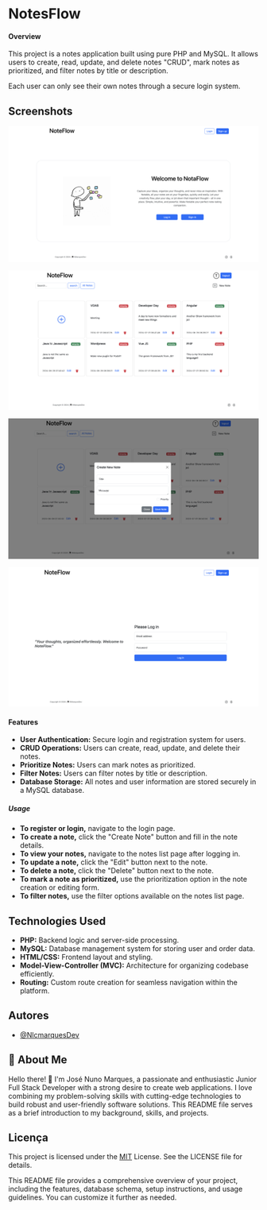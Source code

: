 # NotesFlow

#### **Overview**

This project is a notes application built using pure PHP and MySQL. It allows users to create, read, update, and delete notes "CRUD", mark notes as prioritized, and filter notes by title or description.

Each user can only see their own notes through a secure login system.

## Screenshots

![App Screenshot](/public/images/photo1.png)

![App Screenshot](/public/images/photo2.png)

![App Screenshot](/public/images/photo3.png)

![App Screenshot](/public/images/photo4.png)

#### Features

- **User Authentication:** Secure login and registration system for users.
- **CRUD Operations:** Users can create, read, update, and delete their notes.
- **Prioritize Notes:** Users can mark notes as prioritized.
- **Filter Notes:** Users can filter notes by title or description.
- **Database Storage:** All notes and user information are stored securely in a MySQL database.

##### Usage

- **To register or login,** navigate to the login page.
- **To create a note,** click the "Create Note" button and fill in the note details.
- **To view your notes,** navigate to the notes list page after logging in.
- **To update a note,** click the "Edit" button next to the note.
- **To delete a note,** click the "Delete" button next to the note.
- **To mark a note as prioritized,** use the prioritization option in the note creation or editing form.
- **To filter notes,** use the filter options available on the notes list page.

## Technologies Used

- **PHP:** Backend logic and server-side processing.
- **MySQL:** Database management system for storing user and order data.
- **HTML/CSS:** Frontend layout and styling.
- **Model-View-Controller (MVC):** Architecture for organizing codebase efficiently.
- **Routing:** Custom route creation for seamless navigation within the platform.

## Autores

- [@NlcmarquesDev](https://github.com/NlcmarquesDev)

## 🚀 About Me

Hello there! 👋 I'm José Nuno Marques, a passionate and enthusiastic Junior Full Stack Developer with a strong desire to create web applications. I love combining my problem-solving skills with cutting-edge technologies to build robust and user-friendly software solutions. This README file serves as a brief introduction to my background, skills, and projects.

## Licença

This project is licensed under the [MIT](https://choosealicense.com/licenses/mit/) License. See the LICENSE file for details.

This README file provides a comprehensive overview of your project, including the features, database schema, setup instructions, and usage guidelines. You can customize it further as needed.

